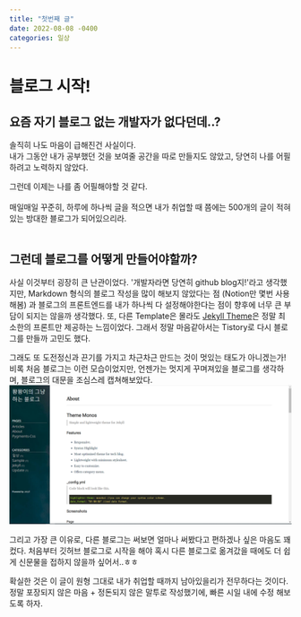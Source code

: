```yaml
---
title: "첫번째 글"
date: 2022-08-08 -0400
categories: 일상
---
```


# 블로그 시작!

## 요즘 자기 블로그 없는 개발자가 없다던데..?

솔직히 나도 마음이 급해진건 사실이다.<br/>
내가 그동안 내가 공부했던 것을 보여줄 공간을 따로 만들지도 않았고, 당연히 나를 어필하려고 노력하지 않았다.<br/>

그런데 이제는 나를 좀 어필해야할 것 같다.<br/><br/>
매일매일 꾸준히, 하루에 하나씩 글을 적으면 내가 취업할 때 쯤에는 500개의 글이 적혀있는 방대한 블로그가 되어있으리라.<br/><br/>

## 그런데 블로그를 어떻게 만들어야할까?

사실 이것부터 굉장히 큰 난관이었다. '개발자라면 당연히 github blog지!'라고 생각했지만, Markdown 형식의 블로그 작성을 많이 해보지 않았다는 점 (Notion만 몇번 사용해봄) 과 블로그의 프론트엔드를 내가 하나씩 다 설정해야한다는 점이 향후에 너무 큰 부담이 되지는 않을까 생각했다. 또, 다른 Template은 몰라도 [Jekyll Theme][jekyll-gh]은 정말 최소한의 프론트만 제공하는 느낌이었다. 그래서 정말 마음같아서는 Tistory로 다시 블로그를 만들까 고민도 했다.<br/>

그래도 또 도전정신과 끈기를 가지고 차근차근 만드는 것이 멋있는 태도가 아니겠는가! 비록 처음 블로그는 이런 모습이었지만, 언젠가는 멋지게 꾸며져있을 블로그를 생각하며, 블로그의 대문을 조심스레 캡쳐해보았다.<br/>
![image](../public/img/firstblog.png)
<br/>

그리고 가장 큰 이유로, 다른 블로그는 써보면 얼마나 써봤다고 편하겠나 싶은 마음도 꽤 컸다. 처음부터 깃허브 블로그로 시작을 해야 혹시 다른 블로그로 옮겨갔을 때에도 더 쉽게 신문물을 접하지 않을까 싶어서..ㅎㅎ
<br/>

확실한 것은 이 글이 원형 그대로 내가 취업할 때까지 남아있을리가 전무하다는 것이다. 정말 포장되지 않은 마음 + 정돈되지 않은 말투로 작성했기에, 빠른 시일 내에 수정 해보도록 하자.


[jekyll-gh]:   https://github.com/jekyll/jekyll